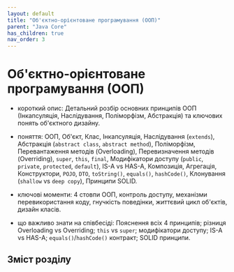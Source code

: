 ```yaml
---
layout: default
title: "Об'єктно-орієнтоване програмування (ООП)"
parent: "Java Core"
has_children: true
nav_order: 3
---
```


# Об'єктно-орієнтоване програмування (ООП)

* короткий опис: Детальний розбір основних принципів ООП (Інкапсуляція, Наслідування, Поліморфізм, Абстракція) та ключових понять об'єктного дизайну.

* поняття: ООП, Об'єкт, Клас, Інкапсуляція, Наслідування (`extends`), Абстракція (`abstract class`, `abstract method`), Поліморфізм, Перевантаження методів (Overloading), Перевизначення методів (Overriding), `super`, `this`, `final`, Модифікатори доступу (`public`, `private`, `protected`, `default`), IS-A vs HAS-A, Композиція, Агрегація, Конструктори, `POJO`, `DTO`, `toString()`, `equals()`, `hashCode()`, Клонування (`shallow` vs `deep copy`), Принципи SOLID.

* ключові моменти: 4 стовпи ООП, контроль доступу, механізми перевикористання коду, гнучкість поведінки, життєвий цикл об'єктів, дизайн класів.

* що важливо знати на співбесіді: Пояснення всіх 4 принципів; різниця Overloading vs Overriding; `this` vs `super`; модифікатори доступу; IS-A vs HAS-A; `equals()`/`hashCode()` контракт; SOLID принципи.

## Зміст розділу

